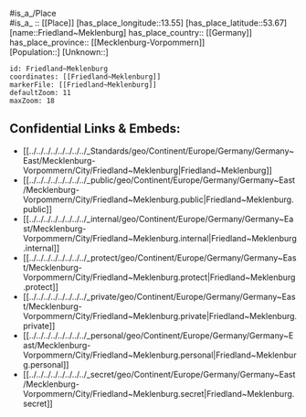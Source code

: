 ﻿---
location: [53.67,13.55] 
mapzoom: [7,12] 
mapmarker: city 
type: City
tags:
- geo/City


SpocWebEntityId: 30282
isDeleted: false
confidential: public

---
#is_a_/Place  
#is_a_ :: [[Place]] 
[has_place_longitude::13.55] 
[has_place_latitude::53.67] 
[name::Friedland~Meklenburg] 
has_place_country:: [[Germany]]  
has_place_province:: [[Mecklenburg-Vorpommern]]  
[Population::] 
[Unknown::] 


```leaflet
id: Friedland~Meklenburg
coordinates: [[Friedland~Meklenburg]] 
markerFile: [[Friedland~Meklenburg]] 
defaultZoom: 11 
maxZoom: 18
```


## Confidential Links & Embeds: 
- [[../../../../../../../../_Standards/geo/Continent/Europe/Germany/Germany~East/Mecklenburg-Vorpommern/City/Friedland~Meklenburg|Friedland~Meklenburg]] 
- [[../../../../../../../../_public/geo/Continent/Europe/Germany/Germany~East/Mecklenburg-Vorpommern/City/Friedland~Meklenburg.public|Friedland~Meklenburg.public]] 
- [[../../../../../../../../_internal/geo/Continent/Europe/Germany/Germany~East/Mecklenburg-Vorpommern/City/Friedland~Meklenburg.internal|Friedland~Meklenburg.internal]] 
- [[../../../../../../../../_protect/geo/Continent/Europe/Germany/Germany~East/Mecklenburg-Vorpommern/City/Friedland~Meklenburg.protect|Friedland~Meklenburg.protect]] 
- [[../../../../../../../../_private/geo/Continent/Europe/Germany/Germany~East/Mecklenburg-Vorpommern/City/Friedland~Meklenburg.private|Friedland~Meklenburg.private]] 
- [[../../../../../../../../_personal/geo/Continent/Europe/Germany/Germany~East/Mecklenburg-Vorpommern/City/Friedland~Meklenburg.personal|Friedland~Meklenburg.personal]] 
- [[../../../../../../../../_secret/geo/Continent/Europe/Germany/Germany~East/Mecklenburg-Vorpommern/City/Friedland~Meklenburg.secret|Friedland~Meklenburg.secret]] 
